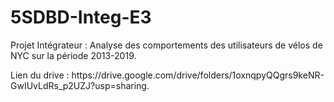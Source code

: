 # 5SDBD-Integ-E3
<p> Projet Intégrateur : Analyse des comportements des utilisateurs de vélos de NYC sur la période 2013-2019.</p>
<p>Lien du drive : https://drive.google.com/drive/folders/1oxnqpyQQgrs9keNR-GwIUvLdRs_p2UZJ?usp=sharing.</p>
